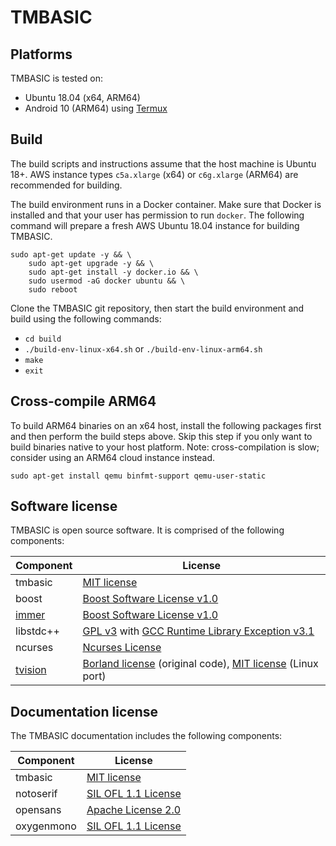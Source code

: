 # TMBASIC

## Platforms
TMBASIC is tested on:
- Ubuntu 18.04 (x64, ARM64)
- Android 10 (ARM64) using [Termux](https://termux.com/)

## Build
The build scripts and instructions assume that the host machine is Ubuntu 18+. AWS instance types `c5a.xlarge` (x64) or `c6g.xlarge` (ARM64) are recommended for building. 

The build environment runs in a Docker container. Make sure that Docker is installed and that your user has permission to run `docker`. The following command will prepare a fresh AWS Ubuntu 18.04 instance for building TMBASIC.

```
sudo apt-get update -y && \
    sudo apt-get upgrade -y && \
    sudo apt-get install -y docker.io && \
    sudo usermod -aG docker ubuntu && \
    sudo reboot
```

Clone the TMBASIC git repository, then start the build environment and build using the following commands:
- `cd build`
- `./build-env-linux-x64.sh` or `./build-env-linux-arm64.sh`
- `make`
- `exit`

## Cross-compile ARM64
To build ARM64 binaries on an x64 host, install the following packages first and then perform the build steps above. Skip this step if you only want to build binaries native to your host platform. Note: cross-compilation is slow; consider using an ARM64 cloud instance instead.

```
sudo apt-get install qemu binfmt-support qemu-user-static
```

## Software license
TMBASIC is open source software. It is comprised of the following components:

Component | License
-- | --
tmbasic | [MIT license](LICENSE)
boost | [Boost Software License v1.0](ext/boost/LICENSE_1_0.txt)
[immer](https://github.com/arximboldi/immer) | [Boost Software License v1.0](ext/immer/LICENSE)
libstdc++ | [GPL v3](ext/gcc/GPL-3) with [GCC Runtime Library Exception v3.1](ext/gcc/copyright)
ncurses | [Ncurses License](ext/ncurses/COPYING)
[tvision](https://github.com/magiblot/tvision) | [Borland license](ext/tvision/COPYRIGHT) (original code), [MIT license](ext/tvision/COPYRIGHT) (Linux port)

## Documentation license
The TMBASIC documentation includes the following components:

Component | License
-- | --
tmbasic | [MIT license](LICENSE)
notoserif | [SIL OFL 1.1 License](ext/notoserif/OFL.txt)
opensans | [Apache License 2.0](ext/opensans/LICENSE.txt)
oxygenmono | [SIL OFL 1.1 License](ext/oxygenmono/OFL.txt)
